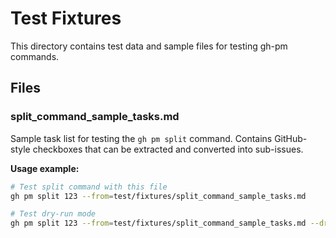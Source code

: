 # Test Fixtures

This directory contains test data and sample files for testing gh-pm commands.

## Files

### split_command_sample_tasks.md
Sample task list for testing the `gh pm split` command. Contains GitHub-style checkboxes that can be extracted and converted into sub-issues.

**Usage example:**
```bash
# Test split command with this file
gh pm split 123 --from=test/fixtures/split_command_sample_tasks.md

# Test dry-run mode
gh pm split 123 --from=test/fixtures/split_command_sample_tasks.md --dry-run
```
